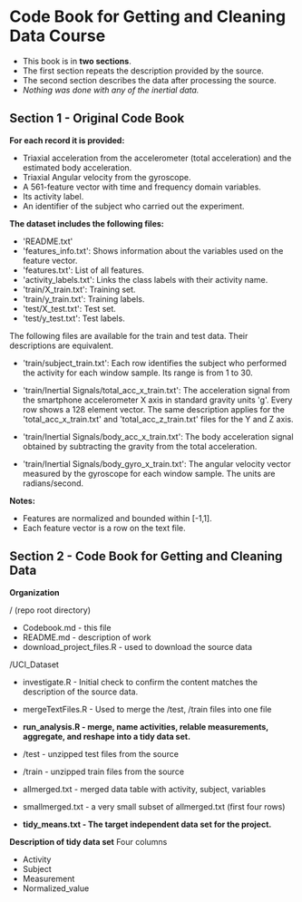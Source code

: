 Code Book for Getting and Cleaning Data Course
==============================================
- This book is in **two sections**. 
- The first section repeats the description provided by the source.
- The second section describes the data after processing the source. 
- *Nothing was done with any of the inertial data.*


Section 1 - Original Code Book
------------------------------
**For each record it is provided:**

- Triaxial acceleration from the accelerometer (total acceleration) and the estimated body acceleration.
- Triaxial Angular velocity from the gyroscope. 
- A 561-feature vector with time and frequency domain variables. 
- Its activity label. 
- An identifier of the subject who carried out the experiment.

**The dataset includes the following files:**
- 'README.txt'
- 'features_info.txt': Shows information about the variables used on the feature vector.
- 'features.txt': List of all features.
- 'activity_labels.txt': Links the class labels with their activity name.
- 'train/X_train.txt': Training set.
- 'train/y_train.txt': Training labels.
- 'test/X_test.txt': Test set.
- 'test/y_test.txt': Test labels.

The following files are available for the train and test data. Their descriptions are equivalent. 

- 'train/subject_train.txt': Each row identifies the subject who performed the activity for each window sample. Its range is from 1 to 30. 

- 'train/Inertial Signals/total_acc_x_train.txt': The acceleration signal from the smartphone accelerometer X axis in standard gravity units 'g'. Every row shows a 128 element vector. The same description applies for the 'total_acc_x_train.txt' and 'total_acc_z_train.txt' files for the Y and Z axis. 

- 'train/Inertial Signals/body_acc_x_train.txt': The body acceleration signal obtained by subtracting the gravity from the total acceleration. 

- 'train/Inertial Signals/body_gyro_x_train.txt': The angular velocity vector measured by the gyroscope for each window sample. The units are radians/second. 

**Notes:** 
- Features are normalized and bounded within [-1,1].
- Each feature vector is a row on the text file.



Section 2 - Code Book for Getting and Cleaning Data
---------------------------------------------------
**Organization** 

/ (repo root directory)
- Codebook.md - this file
- README.md - description of work
- download_project_files.R - used to download the source data


/UCI_Dataset
- investigate.R - Initial check to confirm the content matches the description of the source data.
- mergeTextFiles.R - Used to merge the /test, /train files into one file
- **run_analysis.R - merge, name activities, relable measurements, aggregate, and reshape into a tidy data set.**

- /test - unzipped test files from the source 
- /train - unzipped train files from the source
- allmerged.txt - merged data table with activity, subject, variables
- smallmerged.txt - a very small subset of allmerged.txt (first four rows)

- **tidy_means.txt - The target independent data set for the project.**

**Description of tidy data set**
Four columns
- Activity
- Subject
- Measurement
- Normalized_value